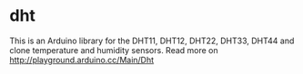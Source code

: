 # dht
This is an Arduino library for the DHT11, DHT12, DHT22, DHT33, DHT44 and clone temperature and humidity sensors.
Read more on http://playground.arduino.cc/Main/Dht
